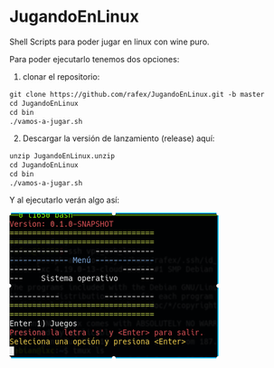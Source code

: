 # JugandoEnLinux

Shell Scripts para poder jugar en linux con wine puro.

Para poder ejecutarlo tenemos dos opciones:

1) clonar el repositorio:

```Shell
git clone https://github.com/rafex/JugandoEnLinux.git -b master
cd JugandoEnLinux
cd bin
./vamos-a-jugar.sh
```

2) Descargar la versión de lanzamiento (release) aquí:

```Shell
unzip JugandoEnLinux.unzip
cd JugandoEnLinux
cd bin
./vamos-a-jugar.sh
```

Y al ejecutarlo verán algo así:

![menú de JugandoEnLinux](./menu.png "menú de JugandoEnLinux")
